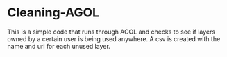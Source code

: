 # Cleaning-AGOL
This is a simple code that runs through AGOL and checks to see if layers owned by a certain user is being used anywhere. A csv is created with the name and url for each unused layer. 
